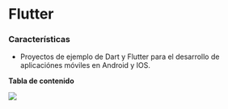 # Flutter

### Características 

- Proyectos de ejemplo de Dart y Flutter para el desarrollo de aplicaciónes móviles en Android y IOS.

**Tabla de contenido**

![](https://n0rf3n.github.io/Flutter/Resources/StatefulWidget.gif)
